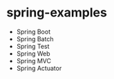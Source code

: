 # spring-examples
- Spring Boot
- Spring Batch
- Spring Test
- Spring Web
- Spring MVC
- Spring Actuator
